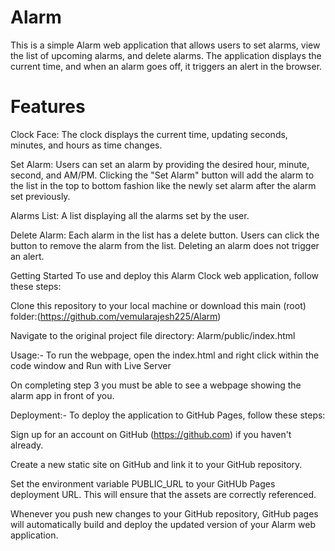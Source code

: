 # Alarm
This is a simple Alarm web application that allows users to set alarms, view the list of upcoming alarms, and delete alarms. The application displays the current time, and when an alarm goes off, it triggers an alert in the browser.

# Features
Clock Face: The clock displays the current time, updating seconds, minutes, and hours as time changes.

Set Alarm: Users can set an alarm by providing the desired hour, minute, second, and AM/PM. Clicking the "Set Alarm" button will add the alarm to the list in the top to bottom fashion like the newly set alarm after the alarm set previously.

Alarms List: A list displaying all the alarms set by the user.

Delete Alarm: Each alarm in the list has a delete button. Users can click the button to remove the alarm from the list. Deleting an alarm does not trigger an alert.

Getting Started
To use and deploy this Alarm Clock web application, follow these steps:

Clone this repository to your local machine or download this main (root) folder:(https://github.com/vemularajesh225/Alarm)

Navigate to the original project file directory: Alarm/public/index.html

Usage:- To run the webpage, open the index.html and right click within the code window and Run with Live Server

On completing step 3 you must be able to see a webpage showing the alarm app in front of you.

Deployment:-
To deploy the application to GitHub Pages, follow these steps:

Sign up for an account on GitHub (https://github.com) if you haven't already.

Create a new static site on GitHub and link it to your GitHub repository.

Set the environment variable PUBLIC_URL to your GitHUb Pages deployment URL. This will ensure that the assets are correctly referenced.

Whenever you push new changes to your GitHub repository,  GitHub pages will automatically build and deploy the updated version of your Alarm  web application.
